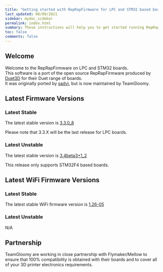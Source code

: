 ```yaml
---
title: "Getting started with RepRapFirmware for LPC and STM32 based boards"
last_updated: 08/09/2021
sidebar: mydoc_sidebar
permalink: index.html
summary: These instructions will help you to get started running RepRapFirmware on your LPC or STM32 based 3D printer board
toc: false
comments: false
---
```


## Welcome

Welcome to the RepRapFirmware on LPC and STM32 boards.  
This software is a port of the open source RepRapFirmware produced by [Duet3D](http://www.duet3d.com) for their Duet range of boards.  
It was originally ported by [sadvi](https://github.com/sdavi), but is now maintained by TeamGloomy.

## Latest Firmware Versions

### Latest Stable

The latest stable version is [3.3.0_8](https://github.com/gloomyandy/RepRapFirmware/releases/tag/v3.3.0_8)

Please note that 3.3.X will be the last release for LPC boards.

### Latest Unstable

The latest stable version is [3.4beta3+1_2](https://github.com/gloomyandy/RepRapFirmware/releases/tag/v3.4.0beta3%2B1_2)

This release only supports STM32F4 based boards.

## Latest WiFi Firmware Versions

### Latest Stable

The latest stable WiFi firmware version is [1.26-05](https://github.com/gloomyandy/DuetWiFiSocketServer/releases/tag/V1.26-05)

### Latest Unstable

N/A

## Partnership

TeamGloomy are working in close partnership with Flymaker/Mellow to ensure that 100% compatibility is obtained with their boards and to cover all of your 3D printer electronics requirements.  